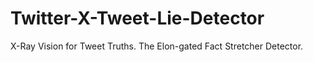 # Twitter-X-Tweet-Lie-Detector
X-Ray Vision for Tweet Truths. The Elon-gated Fact Stretcher Detector.
